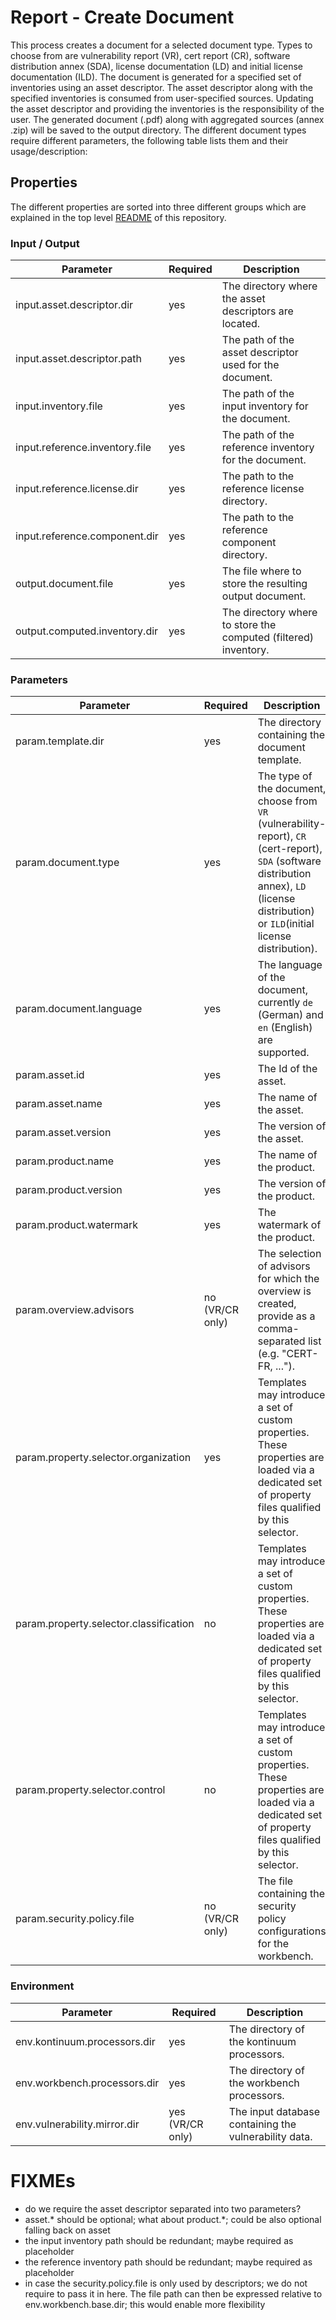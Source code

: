 # Report - Create Document

This process creates a document for a selected document type. 
Types to choose from are vulnerability report (VR), cert report (CR), software distribution annex (SDA), license documentation (LD) and initial license documentation (ILD).
The document is generated for a specified set of inventories using an asset descriptor. 
The asset descriptor along with the specified inventories is consumed from user-specified sources.
Updating the asset descriptor and providing the inventories is the responsibility of the user.
The generated document (.pdf) along with aggregated sources (annex .zip) will be saved to the output directory.
The different document types require different parameters, the following table lists them and their usage/description:

## Properties

The different properties are sorted into three different groups which are explained in the top level [README](../../README.md)
of this repository.

### Input / Output
| Parameter                      | Required        | Description                                                     |
|--------------------------------|-----------------|-----------------------------------------------------------------|
| input.asset.descriptor.dir     | yes             | The directory where the asset descriptors are located.          |
| input.asset.descriptor.path    | yes             | The path of the asset descriptor used for the document.         | 
| input.inventory.file           | yes             | The path of the input inventory for the document.               |
| input.reference.inventory.file | yes             | The path of the reference inventory for the document.           |
| input.reference.license.dir    | yes             | The path to the reference license directory.                    |
| input.reference.component.dir  | yes             | The path to the reference component directory.                  |
| output.document.file           | yes             | The file where to store the resulting output document.          | 
| output.computed.inventory.dir  | yes             | The directory where to store the computed (filtered) inventory. | 


### Parameters
| Parameter                              | Required        | Description                                                                                                                                                                                     |
|----------------------------------------|-----------------|-------------------------------------------------------------------------------------------------------------------------------------------------------------------------------------------------|
| param.template.dir                     | yes             | The directory containing the document template.                                                                                                                                                 |
| param.document.type                    | yes             | The type of the document, choose from `VR` (vulnerability-report), `CR` (cert-report), `SDA` (software distribution annex), `LD` (license distribution) or `ILD`(initial license distribution). | 
| param.document.language                | yes             | The language of the document, currently `de` (German) and `en` (English) are supported.                                                                                                         | 
| param.asset.id                         | yes             | The Id of the asset.                                                                                                                                                                            | 
| param.asset.name                       | yes             | The name of the asset.                                                                                                                                                                          | 
| param.asset.version                    | yes             | The version of the asset.                                                                                                                                                                       | 
| param.product.name                     | yes             | The name of the product.                                                                                                                                                                        | 
| param.product.version                  | yes             | The version of the product.                                                                                                                                                                     | 
| param.product.watermark                | yes             | The watermark of the product.                                                                                                                                                                   |
| param.overview.advisors                | no (VR/CR only) | The selection of advisors for which the overview is created, provide as a comma-separated list (e.g. "CERT-FR, ...").                                                                           |
| param.property.selector.organization   | yes             | Templates may introduce a set of custom properties. These properties are loaded via a dedicated set of property files qualified by this selector.                                               |
| param.property.selector.classification | no              | Templates may introduce a set of custom properties. These properties are loaded via a dedicated set of property files qualified by this selector.                                               |
| param.property.selector.control        | no              | Templates may introduce a set of custom properties. These properties are loaded via a dedicated set of property files qualified by this selector.                                               |
| param.security.policy.file             | no (VR/CR only) | The file containing the security policy configurations for the workbench.                                                                                                                       |

### Environment
| Parameter                    | Required           | Description                                           |
|------------------------------|--------------------|-------------------------------------------------------|
| env.kontinuum.processors.dir | yes                | The directory of the kontinuum processors.            | 
| env.workbench.processors.dir | yes                | The directory of the workbench processors.            | 
| env.vulnerability.mirror.dir | yes (VR/CR only)   | The input database containing the vulnerability data. |

# FIXMEs

* do we require the asset descriptor separated into two parameters?
* asset.* should be optional; what about product.*; could be also optional falling back on asset
* the input inventory path should be redundant; maybe required as placeholder
* the reference inventory path should be redundant; maybe required as placeholder
* in case the security.policy.file is only used by descriptors; we do not require to pass it in here. The
  file path can then be expressed relative to env.workbench.base.dir; this would enable more flexibility